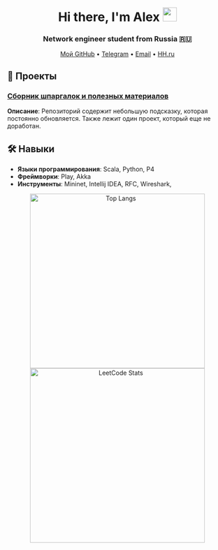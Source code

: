 <h1 align="center">Hi there, I'm Alex 
<img src="https://github.com/blackcater/blackcater/raw/main/images/Hi.gif" height="32"/></h1>
<h3 align="center">Network engineer student from Russia 🇷🇺</h3>

<p align="center">
  <a href="https://github.com/AlexOv333">Мой GitHub</a> •
  <a href="https://t.me/ZeRgRuSh333">Telegram</a> •
  <a href="mailto:ovchinnikovalex2002@yandex.ru">Email</a> •
  <a href="https://hh.ru/resume/31bdb529ff0d23fad80039ed1f46737a646c39">HH.ru</a>
</p>

## 🚀 Проекты

### [Сборник шпаргалок и полезных материалов](https://github.com/AlexOv333/All_in_one)
**Описание**: Репозиторий содержит небольшую подсказку, которая постоянно обновляется. Также лежит один проект, который еще не доработан.

## 🛠️ Навыки

- **Языки программирования**: Scala, Python, P4
- **Фреймворки**: Play, Akka
- **Инструменты**: Mininet, Intellij IDEA, RFC, Wireshark, 

<div align="center">
  <a href="https://github.com/AlexOv333">
    <img src="https://github-readme-stats.vercel.app/api/top-langs/?username=AlexOv333&layout=compact" alt="Top Langs" width="400"/>
  </a>
  <a href="https://leetcode.com/ov_alex">
    <img src="https://leetcard.jacoblin.cool/ov_alex" alt="LeetCode Stats" width="400"/>
  </a>
</div>

